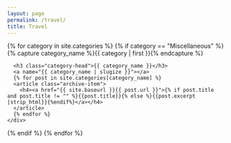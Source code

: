 ```yaml
---
layout: page
permalink: /travel/
title: Travel
---
```


<div id="archives">
{% for category in site.categories %}
  {% if category == "Miscellaneous" %}
    <div class="archive-group">
      {% capture category_name %}{{ category | first }}{% endcapture %}
      <div id="#{{ category_name | slugize }}"></div>
      <p></p>

      <h3 class="category-head">{{ category_name }}</h3>
      <a name="{{ category_name | slugize }}"></a>
      {% for post in site.categories[category_name] %}
      <article class="archive-item">
        <h4><a href="{{ site.baseurl }}{{ post.url }}">{% if post.title and post.title != "" %}{{post.title}}{% else %}{{post.excerpt |strip_html}}{%endif%}</a></h4>
      </article>
      {% endfor %}
    </div>
  {% endif %}
{% endfor %}
</div>
